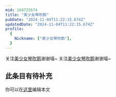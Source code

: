 ```yaml
---
mid: 168725674
title: "美少女琴吹鹅"
pubDate: "2024-11-04T11:22:15.674Z"
updatedDate: "2024-11-04T11:22:15.674Z"
profile:
  {
    Nickname: ["美少女琴吹鹅"],
  }
---
```


关注[美少女琴吹鹅](https://space.bilibili.com/168725674)谢谢喵~ 关注[美少女琴吹鹅](https://space.bilibili.com/168725674)谢谢喵~

## 此条目有待补充
你可以在[这里](https://github.com/Yuhanawa/VTuber.ICU/edit/master/src/content/v/美少女琴吹鹅/index.md)编辑本文
